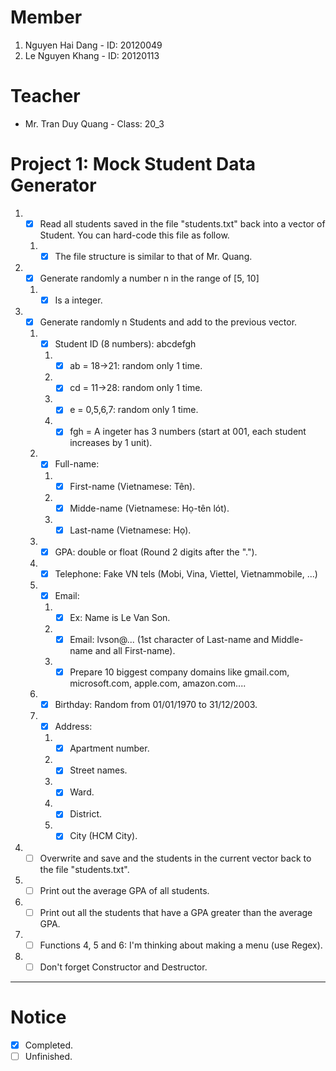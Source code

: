 # Member
1. Nguyen Hai Dang - ID: 20120049
2. Le Nguyen Khang - ID: 20120113
# Teacher
- Mr. Tran Duy Quang - Class: 20_3
# Project 1: Mock Student Data Generator
1. * [x] Read all students saved in the file "students.txt" back into a vector of Student. You can hard-code this file as follow.
   1. * [x] The file structure is similar to that of Mr. Quang.
2. * [x] Generate randomly a number n in the range of [5, 10]
   1. * [x] Is a integer.
3. * [X] Generate randomly n Students and add to the previous vector.
   1. * [X] Student ID (8 numbers): abcdefgh
      1. * [X] ab = 18->21: random only 1 time.
      2. * [X] cd = 11->28: random only 1 time.
      3. * [X] e = 0,5,6,7: random only 1 time.
      4. * [X] fgh = A ingeter has 3 numbers (start at 001, each student increases by 1 unit).
   2. * [X] Full-name:
      1. * [X] First-name (Vietnamese: Tên).
      2. * [X] Midde-name (Vietnamese: Họ-tên lót).
      3. * [X] Last-name (Vietnamese: Họ).
   3. * [X] GPA: double or float (Round 2 digits after the ".").
   4. * [X] Telephone: Fake VN tels (Mobi, Vina, Viettel, Vietnammobile, ...)
   5. *  [x] Email:
      1. * [x] Ex: Name is Le Van Son.
      2. * [x] Email: lvson@... (1st character of Last-name and Middle-name and all First-name).
      3. * [x] Prepare 10 biggest company domains like  gmail.com, microsoft.com, apple.com, amazon.com....
   6. * [x] Birthday: Random from 01/01/1970 to 31/12/2003.
   7. * [x] Address:
      1. * [x] Apartment number.
      2. * [X] Street names.
      3. * [X] Ward.
      4. * [X] District.
      5. * [X] City (HCM City).
4.  * [ ] Overwrite and save and the students in the current vector back to the file "students.txt".
5.  * [ ] Print out the average GPA of all students.
6.  * [ ] Print out all the students that have a GPA greater than the average GPA.
7.  * [ ] Functions 4, 5 and 6: I'm thinking about making a menu (use Regex).
8.  * [ ] Don't forget Constructor and Destructor.
-----
# Notice
- [x] Completed.
- [ ] Unfinished.
